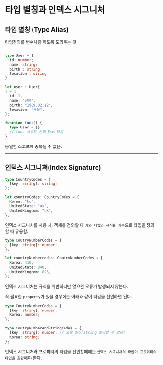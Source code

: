 # 타입 별칭과 인덱스 시그니처

## 타입 별칭 (Type Alias)

타입정의를 변수처럼 하도록 도와주는 것

```typescript

type User = {
  id: number;
  name: string;
  birth : string
  location : string
}

let user : User{
} = {
  id: 1,
  name: "신봄",
  birth: "1989.02.12",
  location: "서울",
};

function func() {
  type User = {}
  // func 스코프 안의 User타입
}

```

동일한 스코프에 중복될 수 없음.

---

## 인덱스 시그니쳐(Index Signature)

```typescript
type CountryCodes = {
  [key: string]: string;
};

let countryCodes: CountryCodes = {
  Korea: "ko",
  UnitedState: "us",
  UnitedKingdom: "uk",
};
```

인덱스 시그니처를 사용 시, 객체를 정의할 때 `키와 타입의 규칙을 기준`으로 타입을 정의할 때 유용함.

```typescript
type CoutryNumberCodes = {
  [key: string]: number;
};

let countryNumbercodes: CoutryNumberCodes = {
  Korea: 410,
  UnitedState: 840,
  UnitedKingdom: 826,
};
```

인덱스 시그니처는 규칙을 위반하지만 않으면 오류가 발생되지 않는다.

꼭 필요한 `property`가 있을 경우에는 아래와 같이 타입을 선언하면 된다.

```typescript
type CoutryNumberCodes = {
  [key: string]: number;
  Korea: number;
};

type CoutryNumberAndStringCodes = {
  [key: string]: number; // 오류 발생[string 할당할 수 없음]
  Korea: string;
};
```

인덱스 시그니처와 프로퍼티의 타입을 선언할때에는 `인덱스 시그니처의 타입이 프로퍼티의 타입을 호환`해야 한다.
